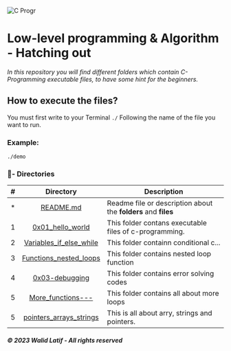 ![C Progr](https://user-images.githubusercontent.com/125874545/226924053-bd9423a6-6b45-455a-b379-3dc084da0fd2.png)

# Low-level programming & Algorithm - Hatching out

_In this repository you will find different folders which contain C-Programming executable files, to have some hint for the beginners._

## How to execute the files?

You must first write to your Terminal `./` Following the name of the file you want to run.

### Example:
```
./demo
```

### :file_folder:- Directories

#|Directory|Description
---|:---:|---
*|[README.md](./README.md)| Readme file or description about the **folders** and __files__
1|[0x01_hello_world](./0x00-hello_world)|This folder contans executable files of c-programming.
2|[Variables_if_else_while](./0x01-variables_if_else_while)|This folder containn conditional c...
3|[Functions_nested_loops](./0x02-functions_nested_loops)|This folder contains nested loop function
4|[0x03-debugging](./0x03-debugging)|This folder contains error solving codes
5|[More_functions---](./0x04-more_functions_nested_loops)|This folder contains all about more loops
5|[pointers_arrays_strings](./0x05-pointers_arrays_strings)| This is all about arry, strings and pointers.




##### © 2023 **Walid Latif - All rights reserved**
